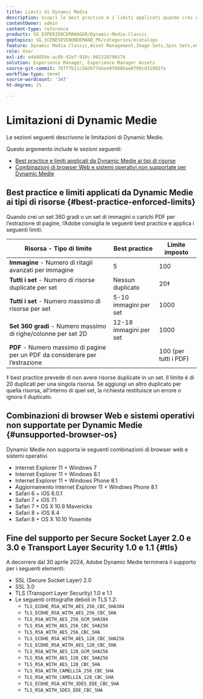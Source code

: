 ```yaml
---
title: Limiti di Dynamic Media
description: Scopri le best practice e i limiti applicati quando crei un set di immagini o un set 360 gradi o carichi un PDF. Scopri anche le combinazioni di browser web e sistemi operativi non supportate per Dynamic Medie.
contentOwner: admin
content-type: reference
products: SG_EXPERIENCEMANAGER/Dynamic-Media-Classic
geptopics: SG_SCENESEVENONDEMAND_PK/categories/ecatalogs
feature: Dynamic Media Classic,Asset Management,Image Sets,Spin Sets,eCatalog
role: User
exl-id: e4d4059e-ac0b-42e7-910c-001310796574
solution: Experience Manager, Experience Manager Assets
source-git-commit: 76fffb11c56dbf7ebee9f6805ae0799cd32985fe
workflow-type: tm+mt
source-wordcount: '347'
ht-degree: 2%

---
```


# Limitazioni di Dynamic Medie

Le sezioni seguenti descrivono le limitazioni di Dynamic Medie.

Questo argomento include le sezioni seguenti:

* [Best practice e limiti applicati da Dynamic Medie ai tipi di risorse](#best-practice-enforced-limits)
* [Combinazioni di browser Web e sistemi operativi non supportate per Dynamic Medie](#unsupported-browser-os)

## Best practice e limiti applicati da Dynamic Medie ai tipi di risorse {#best-practice-enforced-limits}

Quando crei un set 360 gradi o un set di immagini o carichi PDF per l’estrazione di pagine, l’Adobe consiglia le seguenti best practice e applica i seguenti limiti:

| Risorsa - Tipo di limite | Best practice | Limite imposto |
| --- | --- | --- |
| **Immagine** - Numero di ritagli avanzati per immagine | 5 | 100 |
| **Tutti i set** - Numero di risorse duplicate per set | Nessun duplicato | 20‡ |
| **Tutti i set** - Numero massimo di risorse per set | 5-10 immagini per set | 1000 |
| **Set 360 gradi** - Numero massimo di righe/colonne per set 2D | 12-18 immagini per set | 1000 |
| **PDF** - Numero massimo di pagine per un PDF da considerare per l’estrazione |  | 100 (per tutti i PDF) |

‡ best practice prevede di non avere risorse duplicate in un set. Il limite è di 20 duplicati per una singola risorsa. Se aggiungi un altro duplicato per quella risorsa, all’interno di quel set, la richiesta restituisce un errore o ignora il duplicato.
<!-- See also [Dynamic Media limitations](/help/assets/limitations.md). -->

## Combinazioni di browser Web e sistemi operativi non supportate per Dynamic Medie {#unsupported-browser-os}

Dynamic Medie non supporta le seguenti combinazioni di browser web e sistemi operativi.

* Internet Explorer 11 + Windows 7
* Internet Explorer 11 + Windows 8.1
* Internet Explorer 11 + Windows Phone 8.1
* Aggiornamento Internet Explorer 11 + Windows Phone 8.1
* Safari 6 + iOS 6.0.1
* Safari 7 + iOS 7.1
* Safari 7 + OS X 10.9 Mavericks
* Safari 8 + iOS 8.4
* Safari 8 + OS X 10.10 Yosemite

## Fine del supporto per Secure Socket Layer 2.0 e 3.0 e Transport Layer Security 1.0 e 1.1 {#tls}

<!-- CQDOC-19433 (original ticket)
and CQDOC-19792 (removed as per this ticket December 5, 2022) -->

A decorrere dal 30 aprile 2024, Adobe Dynamic Medie terminerà il supporto per i seguenti elementi:

* SSL (Secure Socket Layer) 2.0
* SSL 3.0
* TLS (Transport Layer Security) 1.0 e 1.1
* Le seguenti crittografie deboli in TLS 1.2:
   * `TLS_ECDHE_RSA_WITH_AES_256_CBC_SHA384`
   * `TLS_ECDHE_RSA_WITH_AES_256_CBC_SHA`
   * `TLS_RSA_WITH_AES_256_GCM_SHA384`
   * `TLS_RSA_WITH_AES_256_CBC_SHA256`
   * `TLS_RSA_WITH_AES_256_CBC_SHA`
   * `TLS_ECDHE_RSA_WITH_AES_128_CBC_SHA256`
   * `TLS_ECDHE_RSA_WITH_AES_128_CBC_SHA`
   * `TLS_RSA_WITH_AES_128_GCM_SHA256`
   * `TLS_RSA_WITH_AES_128_CBC_SHA256`
   * `TLS_RSA_WITH_AES_128_CBC_SHA`
   * `TLS_RSA_WITH_CAMELLIA_256_CBC_SHA`
   * `TLS_RSA_WITH_CAMELLIA_128_CBC_SHA`
   * `TLS_ECDHE_RSA_WITH_3DES_EDE_CBC_SHA`
   * `TLS_RSA_WITH_SDES_EDE_CBC_SHA`

